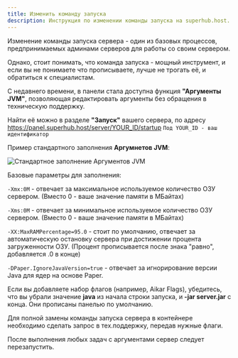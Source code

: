 ```yaml
---
title: Изменить команду запуска
description: Инструкция по изменении команды запуска на superhub.host.
---
```


Изменение команды запуска сервера - один из базовых процессов, предпринимаемых админами серверов для работы со своим сервером.

Однако, стоит понимать, что команда запуска - мощный инструмент, и если вы не понимаете что прописываете, лучше не трогать её, и обратиться к специалистам.

С недавнего времени, в панели стала доступна функция **"Аргументы JVM"**, позволяющая редактировать аргументы без обращения в техническую поддержку.

Найти её можно в разделе **"Запуск"** вашего сервера, по адресу https://panel.superhub.host/server/YOUR_ID/startup
```Под YOUR_ID - ваш идентификатор```

Пример стандартного заполнения **Аргумнетов JVM**:

![Стандартное заполнение Аргументов JVM](/images/guides/startup-command/jvm-args-default.png)

Базовые параметры для заполнения:

`-Xmx:0M` - отвечает за максимальное используемое количество ОЗУ сервером. (Вместо 0 - ваше значение памяти в МБайтах)

`-Xms:0M` - отвечает за минимальное используемое количество ОЗУ сервером. (Вместо 0 - ваше значение памяти в МБайтах)

`-XX:MaxRAMPercentage=95.0` - стоит по умолчанию, отвечает за автоматическую остановку сервера при достижении процента загруженности ОЗУ. (Процент прописывается после знака "равно", добавляется .0 в конце)

`-DPaper.IgnoreJavaVersion=true` - отвечает за игнорирование версии Java для ядер на основе Paper.

Если вы добавляете набор флагов (например, Aikar Flags), убедитесь, что вы убрали значение **java** из начала строки запуска, и **-jar server.jar** с конца. Они прописаны панелью по умолчанию.

Для полной замены команды запуска сервера в контейнере необходимо сделать запрос в тех.поддержку, передав нужные флаги. 

После выполнения любых задач с аргументами сервер следует перезапустить.
